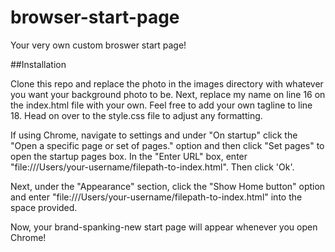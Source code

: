 # browser-start-page

Your very own custom broswer start page!

##Installation

Clone this repo and replace the photo in the images directory with whatever you want your background photo to be. Next, replace my name on line 16 on the index.html file with your own. Feel free to add your own tagline to line 18. Head on over to the style.css file to adjust any formatting.

If using Chrome, navigate to settings and under "On startup" click the "Open a specific page or set of pages." option and then click "Set pages" to open the startup pages box. In the "Enter URL" box, enter "file:///Users/your-username/filepath-to-index.html". Then click 'Ok'.

Next, under the "Appearance" section, click the "Show Home button" option and enter "file:///Users/your-username/filepath-to-index.html" into the space provided.

Now, your brand-spanking-new start page will appear whenever you open Chrome!
